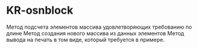 # KR-osnblock

Метод подсчета элементов массива удовлетворяющих требованию по длине
Метод создания нового массива из данных элементов
Метод вывода на печать в том виде, который требуется в примере.
